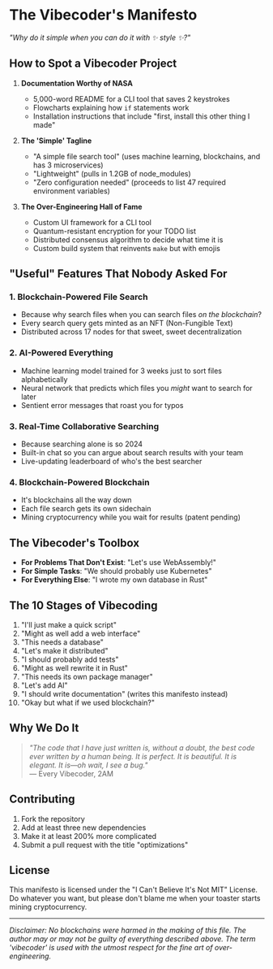# The Vibecoder's Manifesto

*"Why do it simple when you can do it with ✨ style ✨?"*

## How to Spot a Vibecoder Project

1. **Documentation Worthy of NASA**
   - 5,000-word README for a CLI tool that saves 2 keystrokes
   - Flowcharts explaining how `if` statements work
   - Installation instructions that include "first, install this other thing I made"

2. **The 'Simple' Tagline**
   - "A simple file search tool" (uses machine learning, blockchains, and has 3 microservices)
   - "Lightweight" (pulls in 1.2GB of node_modules)
   - "Zero configuration needed" (proceeds to list 47 required environment variables)

3. **The Over-Engineering Hall of Fame**
   - Custom UI framework for a CLI tool
   - Quantum-resistant encryption for your TODO list
   - Distributed consensus algorithm to decide what time it is
   - Custom build system that reinvents `make` but with emojis

## "Useful" Features That Nobody Asked For

### 1. **Blockchain-Powered File Search**

- Because why search files when you can search files *on the blockchain*?
- Every search query gets minted as an NFT (Non-Fungible Text)
- Distributed across 17 nodes for that sweet, sweet decentralization

### 2. **AI-Powered Everything**

- Machine learning model trained for 3 weeks just to sort files alphabetically
- Neural network that predicts which files you *might* want to search for later
- Sentient error messages that roast you for typos

### 3. **Real-Time Collaborative Searching**

- Because searching alone is so 2024
- Built-in chat so you can argue about search results with your team
- Live-updating leaderboard of who's the best searcher

### 4. **Blockchain-Powered Blockchain**

- It's blockchains all the way down
- Each file search gets its own sidechain
- Mining cryptocurrency while you wait for results (patent pending)

## The Vibecoder's Toolbox

- **For Problems That Don't Exist**: "Let's use WebAssembly!"
- **For Simple Tasks**: "We should probably use Kubernetes"
- **For Everything Else**: "I wrote my own database in Rust"

## The 10 Stages of Vibecoding

1. "I'll just make a quick script"
2. "Might as well add a web interface"
3. "This needs a database"
4. "Let's make it distributed"
5. "I should probably add tests"
6. "Might as well rewrite it in Rust"
7. "This needs its own package manager"
8. "Let's add AI"
9. "I should write documentation" (writes this manifesto instead)
10. "Okay but what if we used blockchain?"

## Why We Do It

> *"The code that I have just written is, without a doubt, the best code ever written by a human being. It is perfect. It is beautiful. It is elegant. It is—oh wait, I see a bug."*  
> — Every Vibecoder, 2AM

## Contributing

1. Fork the repository
2. Add at least three new dependencies
3. Make it at least 200% more complicated
4. Submit a pull request with the title "optimizations"

## License

This manifesto is licensed under the "I Can't Believe It's Not MIT" License. Do whatever you want, but please don't blame me when your toaster starts mining cryptocurrency.

---

*Disclaimer: No blockchains were harmed in the making of this file. The author may or may not be guilty of everything described above. The term 'vibecoder' is used with the utmost respect for the fine art of over-engineering.*
